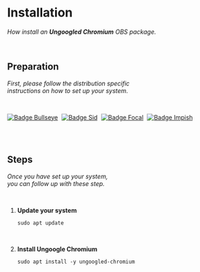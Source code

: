 
# Installation

*How install an **Ungoogled Chromium** OBS package.*

<br>

## Preparation

*First, please follow the distribution specific* <br>
*instructions on how to set up your system.*

<br>

[![Badge Bullseye]][Bullseye] 
[![Badge Sid]][Sid] 
[![Badge Focal]][Focal] 
[![Badge Impish]][Impish]

<br>
<br>

## Steps

*Once you have set up your system,* <br>
*you can follow up with these step.*

<br>

1.  **Update your system**

    ```shell
    sudo apt update
    ```
    
<br>

2.  **Install Ungoogle Chromium**

    ```shell
    sudo apt install -y ungoogled-chromium
    ```
    
<br>


<!----------------------------------------------------------------------------->

[Bullseye]: Distribution/Bullseye.md
[Impish]: Distribution/Impish.md
[Focal]: Distribution/Focal.md
[Sid]: Distribution/Sid.md


<!--------------------------------[ Badges ]----------------------------------->

[Badge Bullseye]: https://img.shields.io/badge/Bullseye-A81D33?style=for-the-badge&logoColor=white&logo=Debian
[Badge Impish]: https://img.shields.io/badge/Impish-E95420?style=for-the-badge&logoColor=white&logo=Ubuntu
[Badge Focal]: https://img.shields.io/badge/Focal-E95420?style=for-the-badge&logoColor=white&logo=Ubuntu
[Badge Sid]: https://img.shields.io/badge/Sid-A81D33?style=for-the-badge&logoColor=white&logo=Debian

